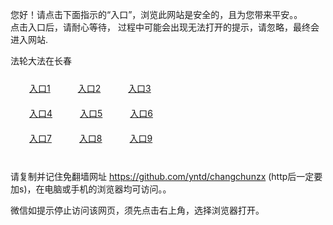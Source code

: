 您好！请点击下面指示的“入口”，浏览此网站是安全的，且为您带来平安。。 <br/>
点击入口后，请耐心等待， 过程中可能会出现无法打开的提示，请忽略，最终会进入网站. </br>

法轮大法在长春<br/>
<div style="padding:10px"><a style="margin:20px" target="_blank" href="https://d321h559czzbsv.cloudfront.net/2Qpsp?sxoayhcn" id="ccLink1" rel="nofollow">入口1</a> <a target="_blank" style="margin:20px" href="https://d1estoz069s0q0.cloudfront.net/2Qpsp?oohyutc" id="ccLink2" rel="nofollow">入口2</a> <a style="margin:20px" target="_blank" href="https://d2sdnz9dvq98zu.cloudfront.net/2Qpsp?izcnd" id="ccLink3" rel="nofollow">入口3</a></div>

<div style="padding:10px" ><a style="margin:20px" target="_blank" href="https://d321h559czzbsv.cloudfront.net/2Qpsp?sxoayhcn" id="ccLink4" rel="nofollow">入口4</a> <a style="margin:20px" href="https://d1estoz069s0q0.cloudfront.net/2Qpsp?oohyutc" target="_blank" id="ccLink5" rel="nofollow">入口5</a> <a style="margin:20px" href="https://d2sdnz9dvq98zu.cloudfront.net/2Qpsp?izcnd" target="_blank" id="ccLink6" rel="nofollow">入口6</a></div>

<div style="padding:10px"><a style="margin:20px" target="_blank" href="https://d321h559czzbsv.cloudfront.net/2Qpsp?sxoayhcn" id="ccLink7" rel="nofollow">入口7</a> <a style="margin:20px" href="https://d1estoz069s0q0.cloudfront.net/2Qpsp?oohyutc" target="_blank" id="ccLink8" rel="nofollow">入口8</a> <a style="margin:20px" target="_blank" href="https://d2sdnz9dvq98zu.cloudfront.net/2Qpsp?izcnd" id="ccLink9" rel="nofollow">入口9</a></div>

<br/>



请复制并记住免翻墙网址 https://github.com/yntd/changchunzx (http后一定要加s)，在电脑或手机的浏览器均可访问。。<br/>

微信如提示停止访问该网页，须先点击右上角，选择浏览器打开。
